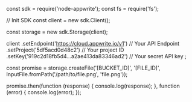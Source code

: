 const sdk = require('node-appwrite');
const fs = require('fs');

// Init SDK
const client = new sdk.Client();

const storage = new sdk.Storage(client);

client
    .setEndpoint('https://cloud.appwrite.io/v1') // Your API Endpoint
    .setProject('5df5acd0d48c2') // Your project ID
    .setKey('919c2d18fb5d4...a2ae413da83346ad2') // Your secret API key
;

const promise = storage.createFile('[BUCKET_ID]', '[FILE_ID]', InputFile.fromPath('/path/to/file.png', 'file.png'));

promise.then(function (response) {
    console.log(response);
}, function (error) {
    console.log(error);
});